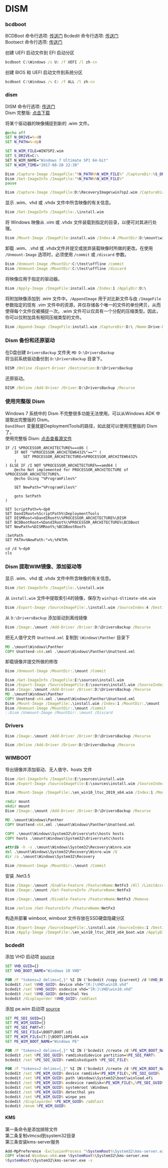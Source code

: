 # DISM                 
### bcdboot                
BCDBoot 命令行选项: [传送门](https://msdn.microsoft.com/zh-cn/library/windows/hardware/dn898490(v=vs.85).aspx)                 
Bcdedit 命令行选项: [传送门](https://technet.microsoft.com/zh-cn/library/cc731662.aspx)            
Bootsect 命令行选项: [传送门](https://msdn.microsoft.com/zh-cn/library/windows/hardware/dn898493(v=vs.85).aspx)                

创建 UEFI 启动文件到 EFI 启动分区              
```bat
bcdboot C:\Windows /s U: /f UEFI /l zh-cn
```

创建 BIOS 和 UEFI 启动文件到系统分区                  
```bat
bcdboot C:\Windows /s C: /f ALL /l zh-cn
```
### dism             
DISM 命令行选项: [传送门](https://technet.microsoft.com/zh-cn/library/hh825258.aspx)            
Dism 完整版: [点击下载](/storage/windows/deploy/DeploymentTools.7z)        

将某个驱动器的映像捕捉到新的 .wim 文件。                        
```bat
@echo off
SET N_DRIVE=%~d0
SET N_PATH=%~dp0

SET N_WIM_FILE=WIN7SP2.wim
SET S_DRIVE=C:\
SET N_WIM_NAME="Windows 7 Ultimate SP1 64-bit"
SET N_WIM_TIME="2017-08-20 22:38"

Dism /Capture-Image /ImageFile:"%N_PATH%%N_WIM_FILE%" /CaptureDir:%S_DRIVE% /Name:%N_WIM_NAME% /Description:%N_WIM_TIME% /Compress:fast
Dism /Get-ImageInfo /ImageFile:"%N_PATH%%N_WIM_FILE%"
pause
```
```bat
Dism /Capture-Image /ImageFile:D:\RecoveryImage\win7sp2.wim /CaptureDir:C:\ /Name:"Windows 7 Ultimate SP1 64-bit" /Description:"2017-08-20 22:32" /Compress:fast
```

显示 .wim、vhd 或 .vhdx 文件中所含映像的有关信息。                   
```bat
Dism /Get-ImageInfo /ImageFile:.\install.wim
```

将 Windows 映像从 .vim 或 .vhdx 文件装载到指定的目录，以便可对其进行处理。                  
```bat
Dism /Mount-Image /ImageFile:install.wim /Index:4 /MountDir:D:\mount\win7 /ReadOnly
```               

卸载 .wim、.vhd 或 .vhdx文件并提交或放弃装载映像时所做的更改。在使用 `/Unmount-Image` 选项时，必须使用 `/commit` 或 `/discard` 参数。            
```bat
Dism /Unmount-Image /MountDir:C:\test\offline /commit
Dism /Unmount-Image /MountDir:C:\test\offline /discard
```

将映像应用于指定的驱动器。             
```bat
Dism /Apply-Image /ImageFile:install.wim /Index:1 /ApplyDir:D:\
```

将附加映像添加到 .wim 文件中。`/AppendImage` 用于对比新文件与由 `/ImageFile` 参数指定的现有 .vim 文件中的资源，并仅存储各个唯一的文件的单份拷贝，从而使得每个文件仅被捕捉一次。.wim 文件可以仅具有一个分配的压缩类型。因此，你可以仅附加具有相同压缩类型的文件。                   
```bat
Dism /Append-Image /ImageFile:install.wim /CaptureDir:D:\ /Name:Drive-D
```
### Dism 备份和还原驱动          
在D盘创建 `DriversBackup` 文件夹 `MD D:\DriversBackup`          
将当前系统驱动备份到 `D:\DriversBackup` 目录下。           
```bat
DISM /Online /Export-Driver /Destination:D:\DriversBackup
```
还原驱动。           
```bat
DISM /Online /Add-Driver /Driver:D:\DriversBackup /Recurse
```
### 使用完整版 Dism          
Windows 7 系统中的 Dism 不完整很多功能无法使用。可以从Windows ADK 中提取出完整版的 Dism。          
`DandIRoot` 变量就是DeploymentTools的路径，如此就可以使用完整版的 Dism 了。       
使用完整版 Dism: [点击查看源文件](/storage/windows/scripts/dism/DISM-ENV.bat)           
```
IF /I %PROCESSOR_ARCHITECTURE%==x86 (
    IF NOT "%PROCESSOR_ARCHITEW6432%"=="" (
        SET PROCESSOR_ARCHITECTURE=%PROCESSOR_ARCHITEW6432%
    )
) ELSE IF /I NOT %PROCESSOR_ARCHITECTURE%==amd64 (
    @echo Not implemented for PROCESSOR_ARCHITECTURE of %PROCESSOR_ARCHITECTURE%.
    @echo Using "%ProgramFiles%"
    
    SET NewPath="%ProgramFiles%"

    goto SetPath
)

SET ScriptPath=%~dp0
SET DandIRoot=%ScriptPath%\DeploymentTools
SET DISMRoot=%DandIRoot%\%PROCESSOR_ARCHITECTURE%\DISM
SET BCDBootRoot=%DandIRoot%\%PROCESSOR_ARCHITECTURE%\BCDBoot
SET NewPath=%DISMRoot%;%BCDBootRoot%

:SetPath
SET PATH=%NewPath:"=%;%PATH%

cd /d %~dp0
cls
```
### Dism 提取WIM镜像、添加驱动等          
显示 .wim、vhd 或 .vhdx 文件中所含映像的有关信息。                   
```bat
Dism /Get-ImageInfo /ImageFile:.\install.wim
```
从 `install.wim` 文件中提取索引4的镜像，保存为 `win7sp1-Ultimate-x64.wim`
```bat
Dism /Export-Image /SourceImageFile:.\install.wim /SourceIndex:4 /DestinationImageFile:win7sp1-Ultimate-x64.wim
```
从 `D:\DriversBackup` 添加驱动到离线镜像             
```bat
Dism /Image:.\mount /Add-Driver /Driver:D:\DriversBackup /Recurse
```
把无人值守文件 `Unattend.xml` 复制到 `\Windows\Panther` 目录下         
```bat
MD .\mount\Windows\Panther
COPY Unattend-x64.xml .\mount\Windows\Panther\Unattend.xml
```
卸载镜像并提交所做的修改           
```bat
Dism /Unmount-Image /MountDir:.\mount /Commit
```
```bat
Dism /Get-ImageInfo /ImageFile:E:\sources\install.wim
Dism /Export-Image /SourceImageFile:E:\sources\install.wim /SourceIndex:4 /DestinationImageFile:D:\win11_optimize.wim
Dism /Image:.\mount /Add-Driver /Driver:D:\DriversBackup /Recurse
MD .\mount\Windows\Panther
COPY Unattend-x64.xml .\mount\Windows\Panther\Unattend.xml
Dism /Mount-Image /ImageFile:.\install.wim /Index:1 /MountDir:.\mount
Dism /Unmount-Image /MountDir:.\mount /Commit
::Dism /Unmount-Image /MountDir:.\mount /Discard
```
### Drivers         
```bat
Dism /Image:.\mount /Add-Driver /Driver:D:\DriversBackup /Recurse
```
```bat
Dism /Online /Add-Driver /Driver:D:\DriversBackup /Recurse
```
### WIMBOOT              
导出镜像并添加驱动、无人值守、hosts 文件            
```bat
Dism /Get-ImageInfo /ImageFile:E:\sources\install.wim
Dism /Export-Image /SourceImageFile:E:\sources\install.wim /SourceIndex:1 /DestinationImageFile:D:\en_win10_ltsc_2019_x64.wim

Dism /Mount-Image /ImageFile:.\en_win10_ltsc_2019_x64.wim /Index:1 /MountDir:.\mount

rmdir mount
mkdir mount
Dism /Image:.\mount /Add-Driver /Driver:D:\DriversBackup /Recurse

MD .\mount\Windows\Panther
COPY Unattend-x64.xml .\mount\Windows\Panther\Unattend.xml

COPY .\mount\Windows\System32\drivers\etc\hosts hosts
COPY hosts .\mount\Windows\System32\drivers\etc\hosts

attrib -h -s .\mount\Windows\System32\Recovery\Winre.wim
del .\mount\Windows\System32\Recovery\Winre.wim /Q
dir /a .\mount\Windows\System32\Recovery

Dism /Unmount-Image /MountDir:.\mount /Commit
```
安装 .Net3.5          
```bat
Dism /Image:.\mount /Enable-Feature /FeatureName:NetFx3 /All /LimitAccess /Source:F:\sources\sxs
Dism /Image:.\mount /Get-FeatureInfo /FeatureName:NetFx3

Dism /Image:.\mount /Disable-Feature /FeatureName:NetFx3 /Remove

Dism /online /Get-FeatureInfo /FeatureName:NetFx3
```
构造并部署 wimboot, wimboot 文件存放在SSD硬盘隐藏分区        
```bat
Dism /Export-Image /SourceImageFile:.\install.wim /SourceIndex:1 /DestinationImageFile:.\en_win10_ltsc_2019_x64_boot.wim /WIMBoot
Dism /Apply-Image /ImageFile:.\en_win10_ltsc_2019_x64_boot.wim /ApplyDir:C:\ /Index:1 /WIMBoot
```
### bcdedit         
添加 VHD 启动项 [source](/storage/windows/deploy/add_vhd.bat)         
```bat
SET VHD_GUID={}
SET VHD_BOOT_NAME="Windows 10 VHD"

FOR /F "tokens=2 delims={,}" %I IN ('bcdedit /copy {current} /d %VHD_BOOT_NAME%') DO @SET VHD_GUID={%I}
bcdedit /set %VHD_GUID% device vhd="[R:]\VHD\win10.vhd"
bcdedit /set %VHD_GUID% osdevice vhd="[R:]\VHD\win10.vhd"
bcdedit /set %VHD_GUID% detecthal Yes
bcdedit /displayorder %VHD_GUID% /addlast
```
添加 pe.wim 启动项 [source](/storage/windows/deploy/add_pe.bat)        
```bat
SET PE_SDI_GUID={}
SET PE_WIM_GUID={}
SET PE_SDI_PART=T:
SET PE_SDI_FILE=\BOOT\BOOT.sdi
SET PE_WIM_FILE=[T:]\BOOT\10PEx64.wim
SET PE_WIM_BOOT_NAME="Windows PE"

FOR /F "tokens=2 delims={,}" %I IN ('bcdedit /create /d %PE_WIM_BOOT_NAME% /device') DO @SET PE_SDI_GUID={%I}
bcdedit /set %PE_SDI_GUID% ramdisksdidevice partition=%PE_SDI_PART%
bcdedit /set %PE_SDI_GUID% ramdisksdipath %PE_SDI_FILE%

FOR /F "tokens=2 delims={,}" %I IN ('bcdedit /create /d %PE_WIM_BOOT_NAME% /application osloader') DO @SET PE_WIM_GUID={%I}
bcdedit /set %PE_WIM_GUID% device ramdisk=%PE_WIM_FILE%,%PE_SDI_GUID%
bcdedit /set %PE_WIM_GUID% path \Windows\System32\boot\winload.efi
bcdedit /set %PE_WIM_GUID% osdevice ramdisk=%PE_WIM_FILE%,%PE_SDI_GUID%
bcdedit /set %PE_WIM_GUID% systemroot \Windows
bcdedit /set %PE_WIM_GUID% detecthal yes
bcdedit /set %PE_WIM_GUID% winpe yes
bcdedit /displayorder %PE_WIM_GUID% /addlast
bcdedit /enum %PE_WIM_GUID%
```
#### KMS        
第一条命令是添加排除文件          
第二条复制vlmcsd到system32目录          
第三条安装kms-server服务          
```bat
Add-MpPreference -ExclusionProcess "%SystemRoot%\System32\kms-server.exe" -Force
COPY vlmcsd-Windows-x64.exe %SystemRoot%\System32\kms-server.exe
%SystemRoot%\System32\kms-server.exe -s
```